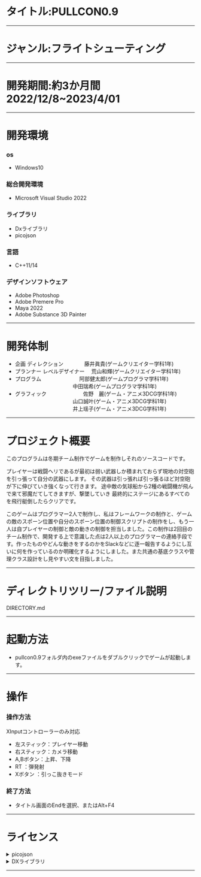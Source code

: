 # タイトル:PULLCON0.9
___
# ジャンル:フライトシューティング
___
# 開発期間:約3か月間 2022/12/8~2023/4/01

___
# 開発環境
### os    
* Windows10
### 総合開発環境  
* Microsoft Visual Studio 2022
### ライブラリ 
* Dxライブラリ  
* picojson
### 言語　　　
* C++11/14 
### デザインソフトウェア  
* Adobe Photoshop
* Adobe Premere Pro
* Maya 2022
* Adobe Substance 3D Painter
___
# 開発体制
* 企画 ディレクション　　　　藤井眞貴(ゲームクリエイター学科1年)
* プランナー レベルデザイナー　 荒山和輝(ゲームクリエイター学科1年)
* プログラム　　　　　　　 阿部健太郎(ゲームプログラマ学科1年)  
　　　　　　　　　　　中田瑞希(ゲームプログラマ学科1年)
* グラフィック　　　　　　　佐野　麗(ゲーム・アニメ3DCG学科1年)  
　　　　　　　　　　　山口誠叶(ゲーム・アニメ3DCG学科1年)  
　　　　　　　　　　　井上瑶子(ゲーム・アニメ3DCG学科1年)
___
# プロジェクト概要
このプログラムは冬期チーム制作でゲームを制作しそれのソースコードです。

プレイヤーは戦闘ヘリであるが最初は弱い武器しか積まれておらず現地の対空砲を引っ張って自分の武器にします。
その武器は引っ張れば引っ張るほど対空砲が下に伸びていき強くなって行きます。
途中敵の気球船から2種の戦闘機が飛んで来て邪魔だてしてきますが、撃墜していき
最終的にステージにあるすべてのを飛行艇倒したらクリアです。

このゲームはプログラマー2人で制作し、私はフレームワークの制作と、ゲームの敵のスポーン位置や自分のスポーン位置の制御スクリプトの制作をし、もう一人は自プレイヤーの制御と敵の動きの制御を担当しました。この制作は2回目のチーム制作で、開発する上で意識した点は2人以上のプログラマーの連絡手段です。作ったものやどんな動きをするのかをSlackなどに逐一報告するようにし互いに何を作っているのか明確化するようにしました。また共通の基底クラスや管理クラス設計をし見やすい文を目指しました。
___
# ディレクトリツリー/ファイル説明
DIRECTORY.md

___

# 起動方法 
* pullcon0.9フォルダ内のexeファイルをダブルクリックでゲームが起動します。
___
# 操作
### 操作方法 
XInputコントローラーのみ対応
* 左スティック：プレイヤー移動
* 右スティック：カメラ移動
* A,Bボタン：上昇、下降
* RT          ：弾発射
* Xボタン     ：引っこ抜きモード
### 終了方法
* タイトル画面のEndを選択、またはAlt+F4
___

# ライセンス
<details>
<summary>picojson</summary>
 Copyright 2009-2010 Cybozu Labs, Inc.
 
 
 Copyright 2011-2014 Kazuho Oku
 
 
 All rights reserved.
 
  Redistribution and use in source and binary forms, with or without
 modification, are permitted provided that the following conditions are met:
  1. Redistributions of source code must retain the above copyright notice,
    this list of conditions and the following disclaimer.
  2. Redistributions in binary form must reproduce the above copyright notice,
    this list of conditions and the following disclaimer in the documentation
    and/or other materials provided with the distribution.
   
 THIS SOFTWARE IS PROVIDED BY THE COPYRIGHT HOLDERS AND CONTRIBUTORS "AS IS"
 AND ANY EXPRESS OR IMPLIED WARRANTIES, INCLUDING, BUT NOT LIMITED TO, THE
 IMPLIED WARRANTIES OF MERCHANTABILITY AND FITNESS FOR A PARTICULAR PURPOSE
 ARE DISCLAIMED. IN NO EVENT SHALL THE COPYRIGHT HOLDER OR CONTRIBUTORS BE
 LIABLE FOR ANY DIRECT, INDIRECT, INCIDENTAL, SPECIAL, EXEMPLARY, OR
 CONSEQUENTIAL DAMAGES (INCLUDING, BUT NOT LIMITED TO, PROCUREMENT OF
 SUBSTITUTE GOODS OR SERVICES; LOSS OF USE, DATA, OR PROFITS; OR BUSINESS
 INTERRUPTION) HOWEVER CAUSED AND ON ANY THEORY OF LIABILITY, WHETHER IN
 CONTRACT, STRICT LIABILITY, OR TORT (INCLUDING NEGLIGENCE OR OTHERWISE)
 ARISING IN ANY WAY OUT OF THE USE OF THIS SOFTWARE, EVEN IF ADVISED OF THE
 POSSIBILITY OF SUCH DAMAGE.
</details>
 
<details>
<summary>DXライブラリ</summary>
DX Library Copyright (C) 2001-2023 Takumi Yamada.
  
libjpeg　Copyright (C) 1991-2013, Thomas G. Lane, Guido Vollbeding.
   
this software is based in part on the work of the Independent JPEG Group


libpng　Copyright (C) 2004, 2006-2012 Glenn Randers-Pehrson.
   
   
zlib　Copyright (C) 1995-2012 Jean-loup Gailly and Mark Adler.


libtiff　Copyright (c) 1988-1997 Sam Leffler
   
libtiff　Copyright (c) 1991-1997 Silicon Graphics, Inc.

Permission to use, copy, modify, distribute, and sell this software and
its documentation for any purpose is hereby granted without fee, provided
that (i) the above copyright notices and this permission notice appear in
all copies of the software and related documentation, and (ii) the names of
Sam Leffler and Silicon Graphics may not be used in any advertising or
publicity relating to the software without the specific, prior written
permission of Sam Leffler and Silicon Graphics.

THE SOFTWARE IS PROVIDED "AS-IS" AND WITHOUT WARRANTY OF ANY KIND,
EXPRESS, IMPLIED OR OTHERWISE, INCLUDING WITHOUT LIMITATION, ANY
WARRANTY OF MERCHANTABILITY OR FITNESS FOR A PARTICULAR PURPOSE.

IN NO EVENT SHALL SAM LEFFLER OR SILICON GRAPHICS BE LIABLE FOR
ANY SPECIAL, INCIDENTAL, INDIRECT OR CONSEQUENTIAL DAMAGES OF ANY KIND,
OR ANY DAMAGES WHATSOEVER RESULTING FROM LOSS OF USE, DATA OR PROFITS,
WHETHER OR NOT ADVISED OF THE POSSIBILITY OF DAMAGE, AND ON ANY THEORY OF
LIABILITY, ARISING OUT OF OR IN CONNECTION WITH THE USE OR PERFORMANCE
OF THIS SOFTWARE.

libogg　Copyright (C) 2002-2009 Xiph.org Foundation

Redistribution and use in source and binary forms, with or without
modification, are permitted provided that the following conditions
are met:

- Redistributions of source code must retain the above copyright
notice, this list of conditions and the following disclaimer.

- Redistributions in binary form must reproduce the above copyright
notice, this list of conditions and the following disclaimer in the
documentation and/or other materials provided with the distribution.

- Neither the name of the Xiph.org Foundation nor the names of its
contributors may be used to endorse or promote products derived from
this software without specific prior written permission.

THIS SOFTWARE IS PROVIDED BY THE COPYRIGHT HOLDERS AND CONTRIBUTORS
``AS IS'' AND ANY EXPRESS OR IMPLIED WARRANTIES, INCLUDING, BUT NOT
LIMITED TO, THE IMPLIED WARRANTIES OF MERCHANTABILITY AND FITNESS FOR
A PARTICULAR PURPOSE ARE DISCLAIMED. IN NO EVENT SHALL THE FOUNDATION
OR CONTRIBUTORS BE LIABLE FOR ANY DIRECT, INDIRECT, INCIDENTAL,
SPECIAL, EXEMPLARY, OR CONSEQUENTIAL DAMAGES (INCLUDING, BUT NOT
LIMITED TO, PROCUREMENT OF SUBSTITUTE GOODS OR SERVICES; LOSS OF USE,
DATA, OR PROFITS; OR BUSINESS INTERRUPTION) HOWEVER CAUSED AND ON ANY
THEORY OF LIABILITY, WHETHER IN CONTRACT, STRICT LIABILITY, OR TORT
(INCLUDING NEGLIGENCE OR OTHERWISE) ARISING IN ANY WAY OUT OF THE USE
OF THIS SOFTWARE, EVEN IF ADVISED OF THE POSSIBILITY OF SUCH DAMAGE.


Opus audio codec
Copyright 2001-2011 Xiph.Org, Skype Limited, Octasic,
Jean-Marc Valin, Timothy B. Terriberry,
CSIRO, Gregory Maxwell, Mark Borgerding,
Erik de Castro Lopo

Redistribution and use in source and binary forms, with or without
modification, are permitted provided that the following conditions
are met:

- Redistributions of source code must retain the above copyright
notice, this list of conditions and the following disclaimer.

- Redistributions in binary form must reproduce the above copyright
notice, this list of conditions and the following disclaimer in the
documentation and/or other materials provided with the distribution.

- Neither the name of Internet Society, IETF or IETF Trust, nor the
names of specific contributors, may be used to endorse or promote
products derived from this software without specific prior written
permission.

THIS SOFTWARE IS PROVIDED BY THE COPYRIGHT HOLDERS AND CONTRIBUTORS
``AS IS'' AND ANY EXPRESS OR IMPLIED WARRANTIES, INCLUDING, BUT NOT
LIMITED TO, THE IMPLIED WARRANTIES OF MERCHANTABILITY AND FITNESS FOR
A PARTICULAR PURPOSE ARE DISCLAIMED. IN NO EVENT SHALL THE COPYRIGHT OWNER
OR CONTRIBUTORS BE LIABLE FOR ANY DIRECT, INDIRECT, INCIDENTAL, SPECIAL,
EXEMPLARY, OR CONSEQUENTIAL DAMAGES (INCLUDING, BUT NOT LIMITED TO,
PROCUREMENT OF SUBSTITUTE GOODS OR SERVICES; LOSS OF USE, DATA, OR
PROFITS; OR BUSINESS INTERRUPTION) HOWEVER CAUSED AND ON ANY THEORY OF
LIABILITY, WHETHER IN CONTRACT, STRICT LIABILITY, OR TORT (INCLUDING
NEGLIGENCE OR OTHERWISE) ARISING IN ANY WAY OUT OF THE USE OF THIS
SOFTWARE, EVEN IF ADVISED OF THE POSSIBILITY OF SUCH DAMAGE.

Opusfile
Copyright (c) 1994-2013 Xiph.Org Foundation and contributors

Redistribution and use in source and binary forms, with or without
modification, are permitted provided that the following conditions
are met:

- Redistributions of source code must retain the above copyright
notice, this list of conditions and the following disclaimer.

- Redistributions in binary form must reproduce the above copyright
notice, this list of conditions and the following disclaimer in the
documentation and/or other materials provided with the distribution.

- Neither the name of the Xiph.Org Foundation nor the names of its
contributors may be used to endorse or promote products derived from
this software without specific prior written permission.

THIS SOFTWARE IS PROVIDED BY THE COPYRIGHT HOLDERS AND CONTRIBUTORS
``AS IS'' AND ANY EXPRESS OR IMPLIED WARRANTIES, INCLUDING, BUT NOT
LIMITED TO, THE IMPLIED WARRANTIES OF MERCHANTABILITY AND FITNESS FOR
A PARTICULAR PURPOSE ARE DISCLAIMED. IN NO EVENT SHALL THE FOUNDATION
OR CONTRIBUTORS BE LIABLE FOR ANY DIRECT, INDIRECT, INCIDENTAL,
SPECIAL, EXEMPLARY, OR CONSEQUENTIAL DAMAGES (INCLUDING, BUT NOT
LIMITED TO, PROCUREMENT OF SUBSTITUTE GOODS OR SERVICES; LOSS OF USE,
DATA, OR PROFITS; OR BUSINESS INTERRUPTION) HOWEVER CAUSED AND ON ANY
THEORY OF LIABILITY, WHETHER IN CONTRACT, STRICT LIABILITY, OR TORT
(INCLUDING NEGLIGENCE OR OTHERWISE) ARISING IN ANY WAY OUT OF THE USE
OF THIS SOFTWARE, EVEN IF ADVISED OF THE POSSIBILITY OF SUCH DAMAGE.

Mersenne Twister
Copyright (C) 1997 - 2002, Makoto Matsumoto and Takuji Nishimura,
All rights reserved.

Redistribution and use in source and binary forms, with or without
modification, are permitted provided that the following conditions
are met:

1. Redistributions of source code must retain the above copyright
notice, this list of conditions and the following disclaimer.

2. Redistributions in binary form must reproduce the above copyright
notice, this list of conditions and the following disclaimer in the
documentation and/or other materials provided with the distribution.

3. The name of the author may not be used to endorse or promote products
derived from this software without specific prior written permission.

THIS SOFTWARE IS PROVIDED BY THE AUTHOR ``AS IS'' AND ANY EXPRESS OR
IMPLIED WARRANTIES, INCLUDING, BUT NOT LIMITED TO, THE IMPLIED WARRANTIES
OF MERCHANTABILITY AND FITNESS FOR A PARTICULAR PURPOSE ARE DISCLAIMED.
IN NO EVENT SHALL THE AUTHOR BE LIABLE FOR ANY DIRECT, INDIRECT,
INCIDENTAL, SPECIAL, EXEMPLARY, OR CONSEQUENTIAL DAMAGES (INCLUDING, BUT
NOT LIMITED TO, PROCUREMENT OF SUBSTITUTE GOODS OR SERVICES; LOSS OF USE,
DATA, OR PROFITS; OR BUSINESS INTERRUPTION) HOWEVER CAUSED AND ON ANY
THEORY OF LIABILITY, WHETHER IN CONTRACT, STRICT LIABILITY, OR TORT
(INCLUDING NEGLIGENCE OR OTHERWISE) ARISING IN ANY WAY OUT OF THE USE OF
THIS SOFTWARE, EVEN IF ADVISED OF THE POSSIBILITY OF SUCH DAMAGE.


Bullet　Copyright (c) 2003-2006 Erwin Coumans.
</details>

___